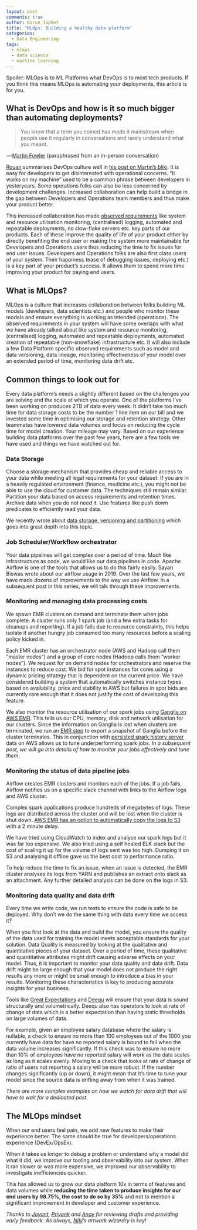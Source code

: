 ```yaml
---
layout: post
comments: true
author: Karun Japhet
title: "MLOps: Building a healthy data platform"
categories:
  - Data Engineering
tags:
  - mlops
  - data science
  - machine learning
---
```


Spoiler: MLOps is to ML Platforms what DevOps is to most tech products. If you think this means MLOps is automating your deployments, this article is for you.

## What is DevOps and how is it so much bigger than automating deployments?

> You know that a term you coined has made it mainstream when people use it regularly in conversations and rarely understand what you meant.

 — [Martin Fowler](https://martinfowler.com/) (paraphrased from an in-person conversation)

[Rouan](http://rouanw.github.io/) summarises DevOps culture well in [his post on Martin’s bliki](https://www.martinfowler.com/bliki/DevOpsCulture.html). It is easy for developers to get disinterested with operational concerns. “It works on my machine” used to be a common phrase between developers in yesteryears. Some operations folks can also be less concerned by development challenges. Increased collaboration can help build a bridge in the gap between Developers and Operations team members and thus make your product better.

This increased collaboration has made [observed requirements](https://www.martinfowler.com/bliki/ObservedRequirement.html) like system and resource utilisation monitoring, (centralised) logging, automated and repeatable deployments, no slow-flake servers etc. key parts of our products. Each of these improve the quality of life of your product either by directly benefiting the end user or making the system more maintainable for Developers and Operations users thus reducing the time to fix issues for end user issues. Developers and Operations folks are also first class users of your system. Their happiness (ease of debugging issues, deploying etc.) is a key part of your product’s success. It allows them to spend more time improving your product for paying end users.

## What is MLOps?

MLOps is a culture that increases collaboration between folks building ML models (developers, data scientists etc.) and people who monitor these models and ensure everything is working as intended (operations). The observed requirements in your system will have some overlaps with what we have already talked about like system and resource monitoring, (centralised) logging, automated and repeatable deployments, automated creation of repeatable (non-snowflake) infrastructure etc. It will also include a few Data Platform specific observed requirements such as model and data versioning, data lineage, monitoring effectiveness of your model over an extended period of time, monitoring data drift etc.

## Common things to look out for

Every data platform’s needs a slightly different based on the challenges you are solving and the scale at which you operate. One of the platforms I’ve been working on produces 2TB of data every week. It didn’t take too much time for data storage costs to be the number 1 line item on our bill and we invested some time in optimising our storage and retention strategy. Other teammates have lowered data volumes and focus on reducing the cycle time for model creation. Your mileage may vary.
Based on our experience building data platforms over the past few years, here are a few tools we have used and things we have watched out for.

### Data Storage

Choose a storage mechanism that provides cheap and reliable access to your data while meeting all legal requirements for your dataset. If you are in a heavily regulated environment (finance, medicine etc.), you might not be able to use the cloud for customer data. The techniques still remain similar. Partition your data based on access requirements and retention times. Archive data when you do not need it. Use features like push down predicates to efficiently read your data.

We recently wrote about [data storage, versioning and partitioning](https://medium.com/inspiredbrilliance/data-storage-patterns-versioning-and-partitions-a8ce1fd82765) which goes into great depth into this topic.

### Job Scheduler/Workflow orchestrator

Your data pipelines will get complex over a period of time. Much like infrastructure as code, we would like our data pipelines in code. Apache Airflow is one of the tools that allows us to do this fairly easily. Sayan Biswas wrote about our airflow usage in 2019. Over the last few years, we have made dozens of improvements to the way we use Airflow. In a subsequent post in this series, we will talk through these improvements.

### Monitoring and managing data processing costs

We spawn EMR clusters on demand and terminate them when jobs complete. A cluster runs only 1 spark job (and a few extra tasks for cleanups and reporting). If a job fails due to resource constraints, this helps isolate if another hungry job consumed too many resources before a scaling policy kicked in.

Each EMR cluster has an orchestrator node (AWS and Hadoop call them “master nodes”) and a group of core nodes (Hadoop calls them “worker nodes”). We request for on demand nodes for orchestrators and reserve the instances to reduce cost. We bid for spot instances for cores using a dynamic pricing strategy that is dependent on the current price. We have considered building a system that automatically switches instance types based on availability, price and stability in AWS but failures in spot bids are currently rare enough that it does not justify the cost of developing this feature.

We also monitor the resource utilisation of our spark jobs using [Ganglia on AWS EMR](https://docs.aws.amazon.com/emr/latest/ReleaseGuide/emr-ganglia.html). This tells us our CPU, memory, disk and network utilisation for our clusters. Since the information on Ganglia is lost when clusters are terminated, we run an [EMR step](https://docs.aws.amazon.com/emr/latest/ReleaseGuide/emr-spark-submit-step.html) to export a snapshot of Ganglia before the cluster terminates. This in conjunction with [persisted spark history server](https://docs.aws.amazon.com/emr/latest/ManagementGuide/app-history-spark-UI.html) data on AWS allows us to tune underperforming spark jobs. _In a subsequent post, we will go into details of how to monitor your jobs effectively and tune them._

### Monitoring the status of data pipeline jobs

Airflow creates EMR clusters and monitors each of the jobs. If a job fails, Airflow notifies us on a specific slack channel with links to the Airflow logs and AWS cluster.

Complex spark applications produce hundreds of megabytes of logs. These logs are distributed across the cluster and will be lost when the cluster is shut down. [AWS EMR has an option to automatically copy the logs to S3](https://docs.aws.amazon.com/emr/latest/ManagementGuide/emr-manage-view-web-log-files.html#emr-manage-view-web-log-files-s3) with a 2 minute delay. 

We have tried using CloudWatch to index and analyse our spark logs but it was far too expensive. We also tried using a self hosted ELK stack but the cost of scaling it up for the volume of logs sent was too high. Dumping it on S3 and analysing it offline gave us the best cost to performance ratio.

To help reduce the time to fix an issue, when an issue is detected, the EMR cluster analyses its logs from YARN and publishes an extract onto slack as an attachment. Any further detailed analysis can be done on the logs in S3.

### Monitoring data quality and data drift

Every time we write code, we run tests to ensure the code is safe to be deployed. Why don’t we do the same thing with data every time we access it?

When you first look at the data and build the model, you ensure the quality of the data used for training the model meets acceptable standards for your solution. Data Quality is measured by looking at the qualitative and quantitative pieces of your dataset. Over a period of time, these qualitative and quantitative attributes might drift causing adverse effects on your model. Thus, it is important to monitor your data quality and data drift. Data drift might be large enough that your model does not produce the right results any more or might be small enough to introduce a bias in your results. Monitoring these characteristics is key to producing accurate insights for your business.

Tools like [Great Expectations](https://greatexpectations.io/) and [Deequ](https://github.com/awslabs/deequ) will ensure that your data is sound structurally and volumetrically. Deequ also has operators to look at rate of change of data which is a better expectation than having static thresholds on large volumes of data.

For example, given an employee salary database where the salary is nullable, a check to ensure no more than 100 employees out of the 1000 you currently have data for have no reported salary is bound to fail when the data volume increases significantly. If this check was to ensure no more than 10% of employees have no reported salary will work as the data scales as long as it scales evenly. Moving to a check that looks at rate of change of ratio of users not reporting a salary will be more robust. If the number changes significantly (up or down), it might mean that it’s time to tune your model since the source data is drifting away from when it was trained.

_There are more complex examples on how we watch for data drift that will have to wait for a dedicated post._

## The MLOps mindset

When our end users feel pain, we add new features to make their experience better. The same should be true for developers/operations experience (DevEx/OpsEx).

When it takes us longer to debug a problem or understand why a model did what it did, we improve our tooling and observability into our system. When it ran slower or was more expensive, we improved our observability to investigate inefficiencies quicker.

This has allowed us to grow our data platform 10x in terms of features and data volumes while **reducing the time taken to produce insights for our end users by 98.75%, the cost to do so by 35%** and not to mention a significant improvement in developer and customer experience.

_Thanks to [Jayant](https://www.linkedin.com/in/jayant-p/), [Priyank](https://www.linkedin.com/in/priyaaank/) and [Anay](https://www.linkedin.com/in/anaynayak/) for reviewing drafts and providing early feedback. As always, [Niki](https://www.linkedin.com/in/nikita-oliver/)’s artwork wizardry is key!_
